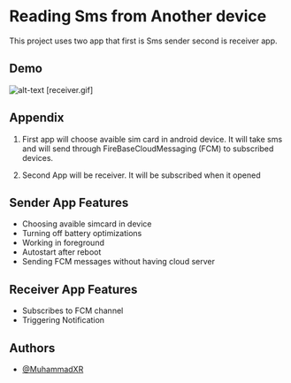 
# Reading Sms from Another device

This project uses two app that first is Sms sender 
second is receiver app.



## Demo
![alt-text](https://github.com/MuhammadXr/Sms_Reader/sender.gif)
[receiver.gif]
## Appendix

1. First app will choose avaible sim card in android device. It will take sms and will send through FireBaseCloudMessaging (FCM) to subscribed devices.

2. Second App will be receiver. It will be subscribed when it opened


## Sender App Features

- Choosing avaible simcard in device
- Turning off battery optimizations
- Working in foreground
- Autostart after reboot
- Sending FCM messages without having cloud server

## Receiver App Features

- Subscribes to FCM channel
- Triggering Notification
## Authors

- [@MuhammadXR](https://github.com/MuhammadXr)

